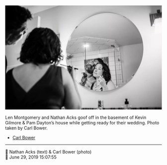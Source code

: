 ![Len Montgomery and Nathan Acks goof off](assets/2019-06-29-set-1-the-ceremony-03.webp)

Len Montgomery and Nathan Acks goof off in the basement of Kevin Gilmore & Pam Dayton’s house while getting ready for their wedding. Photo taken by Carl Bower.

* [Carl Bower](https://carlbowerphotos.com)

- - - -

<span aria-hidden="true">👥</span> Nathan Acks (text) & Carl Bower (photo)  
<span aria-hidden="true">📅</span> June 29, 2019 15:07:55

